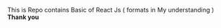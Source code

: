 This is Repo contains Basic of React Js
( formats in My understanding )
________________________________________Thank you________________________________________
